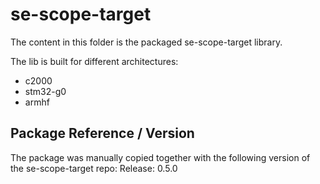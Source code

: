 # se-scope-target #

The content in this folder is the packaged se-scope-target library.

The lib is built for different architectures:
- c2000
- stm32-g0
- armhf

## Package Reference / Version ##

The package was manually copied together with the following version of the se-scope-target repo:
Release: 0.5.0
